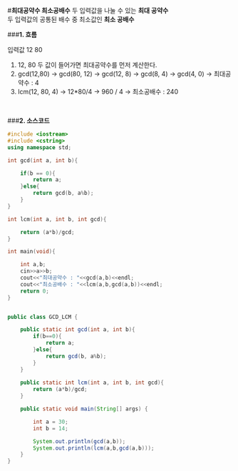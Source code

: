 #**최대공약수 최소공배수**
두 입력값을 나눌 수 있는 **최대 공약수**</br>
두 입력값의 공통된 배수 중 최소값인 **최소 공배수**</br>

###**1. 흐름**

입력값 12 80</br>

1. 12, 80 두 값이 들어가면 최대공약수를 먼저 계산한다.
2. gcd(12,80) -> gcd(80, 12) -> gcd(12, 8) -> gcd(8, 4) -> gcd(4, 0) -> 최대공약수 : 4
3. lcm(12, 80, 4) -> 12*80/4 -> 960 / 4 -> 최소공배수 : 240
</br>

###**2. 소스코드**

```cpp
#include <iostream>
#include <cstring>
using namespace std;

int gcd(int a, int b){

    if(b == 0){
        return a;
    }else{
        return gcd(b, a%b);
    }
}

int lcm(int a, int b, int gcd){

    return (a*b)/gcd;
}

int main(void){

    int a,b;
    cin>>a>>b;
    cout<<"최대공약수 : "<<gcd(a,b)<<endl;
    cout<<"최소공배수 : "<<lcm(a,b,gcd(a,b))<<endl;
    return 0;
}

```
```java

public class GCD_LCM {

	public static int gcd(int a, int b){
		if(b==0){
			return a;
		}else{
			return gcd(b, a%b);
		}
	}
	
	public static int lcm(int a, int b, int gcd){
		return (a*b)/gcd;
	}

	public static void main(String[] args) {

		int a = 30;
		int b = 14;

		System.out.println(gcd(a,b));
		System.out.println(lcm(a,b,gcd(a,b)));
	}
}
```
